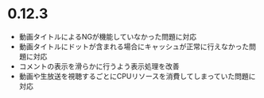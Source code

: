 ﻿# 0.12.3

* 動画タイトルによるNGが機能していなかった問題に対応
* 動画タイトルにドットが含まれる場合にキャッシュが正常に行えなかった問題に対応
* コメントの表示を滑らかに行うよう表示処理を改善
* 動画や生放送を視聴するごとにCPUリソースを消費してしまっていた問題に対応
